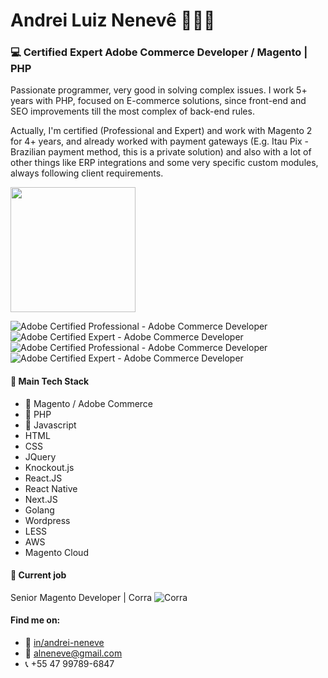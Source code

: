 # Andrei Luiz Nenevê 👱🏼‍♂️
### 💻 Certified Expert Adobe Commerce Developer / Magento | PHP
Passionate programmer, very good in solving complex issues. I work 5+ years with PHP, focused on E-commerce solutions, since front-end and SEO improvements till the most complex of back-end rules. 

Actually, I'm certified (Professional and Expert) and work with Magento 2 for 4+ years, and already worked with payment gateways (E.g. Itau Pix - Brazilian payment method, this is a private solution) and also with a lot of other things like ERP integrations and some very specific custom modules, always following client requirements.

<img src="Assets/icon.png" width="200">

![Adobe Certified Professional - Adobe Commerce Developer](https://lh3.googleusercontent.com/pw/AM-JKLUHJKQmQBykDr3-1ftfDKFYkqpb8t1eUakMYderaPpj5ZzLblApkXG_T8ZM2-Xx_NgO8X1KD6K-ljnG_rQEjXVopyxikFd_TaacNnHx9mRR6QpfqNgahW3SeS5b9oBAfH4PIHiSEqgdKpFa89WSeD4_mw=w1172-h337-no#gh-light-mode-only)
![Adobe Certified Expert - Adobe Commerce Developer](https://lh3.googleusercontent.com/pw/AM-JKLVbbs3d3yBKFYB3uQuVFphYrf9tqV6dZNmJewLPLsfORerpxSok7-vUXKCHn7-upVuNWKWt62AcgBGgeBDtWTev2mFueBM61qoyBPP4NTWXKRAxMz2UUU9u1USQtCTjKeHUYuUW_4eTYqbKTlhbRVi3_A=w924-h337-no#gh-light-mode-only)
![Adobe Certified Professional - Adobe Commerce Developer](https://lh3.googleusercontent.com/pw/AM-JKLUlTAA72km04gtbfa0xTInaJKwEsyfoRBOfnhnVH45G5z2whBNP_WpfsHJ8p-2gQ72uMCBe4XmBzCY7bJz2SlK77OvF2nNNJwSLUhtUlRu3Et5W0RuRfl3Fz9xIDJz0VvCUiyzrlldYV85xarxU1jNFWA=w1172-h337-no#gh-dark-mode-only)
![Adobe Certified Expert - Adobe Commerce Developer](https://lh3.googleusercontent.com/pw/AM-JKLWkc2qU7pwM_ueERhKu2QZ8_-JOv05D34_nTNXEtxPA7hIAlQ6qkDk2Lny_5TqzSZh5zDuvmlpCmCFy4dY1KnMmCVAhtvEtqMNoy3r0i0RslxPYieShbB6sYkNrQjQcVf1Gr9dtlZY2RvPUucHUsVvMZQ=w924-h337-no#gh-dark-mode-only)

#### 🤖 Main Tech Stack
- 🥇 Magento / Adobe Commerce
- 🥈 PHP
- 🥉 Javascript
- HTML
- CSS
- JQuery
- Knockout.js
- React.JS
- React Native
- Next.JS
- Golang
- Wordpress
- LESS
- AWS
- Magento Cloud

#### 🚀 Current job
Senior Magento Developer | Corra
![Corra](https://media.glassdoor.com/sql/716679/corra-technology-squarelogo-1493993966043.png)

#### Find me on:
- 🔗 [in/andrei-neneve](https://www.linkedin.com/in/andrei-neneve/)
- 📧 [alneneve@gmail.com](mailto:alneneve@gmail.com)
- 📞 +55 47 99789-6847
